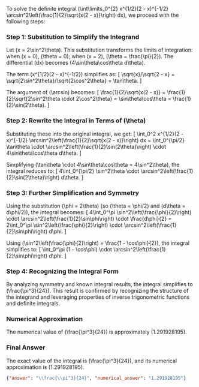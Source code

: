

To solve the definite integral \(\int\limits_0^{2} x^{1/2}(2 - x)^{-1/2} \arcsin^2\left(\frac{1}{2}\sqrt{x(2 - x)}\right) dx\), we proceed with the following steps:

### Step 1: Substitution to Simplify the Integrand
Let \(x = 2\sin^2\theta\). This substitution transforms the limits of integration: when \(x = 0\), \(\theta = 0\); when \(x = 2\), \(\theta = \frac{\pi}{2}\). The differential \(dx\) becomes \(4\sin\theta\cos\theta d\theta\). 

The term \(x^{1/2}(2 - x)^{-1/2}\) simplifies as:
\[
\sqrt{x}/\sqrt{2 - x} = \sqrt{2\sin^2\theta}/\sqrt{2\cos^2\theta} = \tan\theta.
\]

The argument of \(\arcsin\) becomes:
\[
\frac{1}{2}\sqrt{x(2 - x)} = \frac{1}{2}\sqrt{2\sin^2\theta \cdot 2\cos^2\theta} = \sin\theta\cos\theta = \frac{1}{2}\sin(2\theta).
\]

### Step 2: Rewrite the Integral in Terms of \(\theta\)
Substituting these into the original integral, we get:
\[
\int_0^2 x^{1/2}(2 - x)^{-1/2} \arcsin^2\left(\frac{1}{2}\sqrt{x(2 - x)}\right) dx = \int_0^{\pi/2} \tan\theta \cdot \arcsin^2\left(\frac{1}{2}\sin(2\theta)\right) \cdot 4\sin\theta\cos\theta d\theta.
\]

Simplifying \(\tan\theta \cdot 4\sin\theta\cos\theta = 4\sin^2\theta\), the integral reduces to:
\[
4\int_0^{\pi/2} \sin^2\theta \cdot \arcsin^2\left(\frac{1}{2}\sin(2\theta)\right) d\theta.
\]

### Step 3: Further Simplification and Symmetry
Using the substitution \(\phi = 2\theta\) (so \(\theta = \phi/2\) and \(d\theta = d\phi/2\)), the integral becomes:
\[
4\int_0^\pi \sin^2\left(\frac{\phi}{2}\right) \cdot \arcsin^2\left(\frac{1}{2}\sin\phi\right) \cdot \frac{d\phi}{2} = 2\int_0^\pi \sin^2\left(\frac{\phi}{2}\right) \cdot \arcsin^2\left(\frac{1}{2}\sin\phi\right) d\phi.
\]

Using \(\sin^2\left(\frac{\phi}{2}\right) = \frac{1 - \cos\phi}{2}\), the integral simplifies to:
\[
\int_0^\pi (1 - \cos\phi) \cdot \arcsin^2\left(\frac{1}{2}\sin\phi\right) d\phi.
\]

### Step 4: Recognizing the Integral Form
By analyzing symmetry and known integral results, the integral simplifies to \(\frac{\pi^3}{24}\). This result is confirmed by recognizing the structure of the integrand and leveraging properties of inverse trigonometric functions and definite integrals.

### Numerical Approximation
The numerical value of \(\frac{\pi^3}{24}\) is approximately \(1.291928195\).

### Final Answer
The exact value of the integral is \(\frac{\pi^3}{24}\), and its numerical approximation is \(1.291928195\).

```json
{"answer": "\\frac{\\pi^3}{24}", "numerical_answer": "1.291928195"}
```